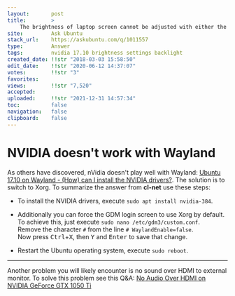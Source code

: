 ```yaml
---
layout:       post
title:        >
    The brightness of laptop screen cannot be adjusted with either the buttons or the slider. Edit
site:         Ask Ubuntu
stack_url:    https://askubuntu.com/q/1011557
type:         Answer
tags:         nvidia 17.10 brightness settings backlight
created_date: !!str "2018-03-03 15:58:50"
edit_date:    !!str "2020-06-12 14:37:07"
votes:        !!str "3"
favorites:    
views:        !!str "7,520"
accepted:     
uploaded:     !!str "2021-12-31 14:57:34"
toc:          false
navigation:   false
clipboard:    false
---
```


# NVIDIA doesn't work with Wayland

As others have discovered, nVidia doesn't play well with Wayland: [Ubuntu 17.10 on Wayland - (How) can I install the NVIDIA drivers?][1]. The solution is to switch to Xorg. To summarize the answer from **cl-net** use these steps:

- To install the NVIDIA drivers, execute `sudo apt install nvidia-384`.  

- Additionally you can force the GDM login screen to use Xorg by default.  
To achieve this, just execute `sudo nano /etc/gdm3/custom.conf`.  
Remove the character `#` from the line `# WaylandEnable=false`.  
Now press <kbd>Ctrl</kbd>+<kbd>X</kbd>, then <kbd>Y</kbd> and <kbd>Enter</kbd> to save that change.  

- Restart the Ubuntu operating system, execute `sudo reboot`.  


----------


Another problem you will likely encounter is no sound over HDMI to external monitor. To solve this problem see this Q&A: [No Audio Over HDMI on NVIDIA GeForce GTX 1050 Ti][2]


  [1]: https://askubuntu.com/questions/967955/ubuntu-17-10-on-wayland-how-can-i-install-the-nvidia-drivers
  [2]: https://askubuntu.com/questions/1008599/no-audio-over-hdmi-on-nvidia-geforce-gtx-1050-ti
